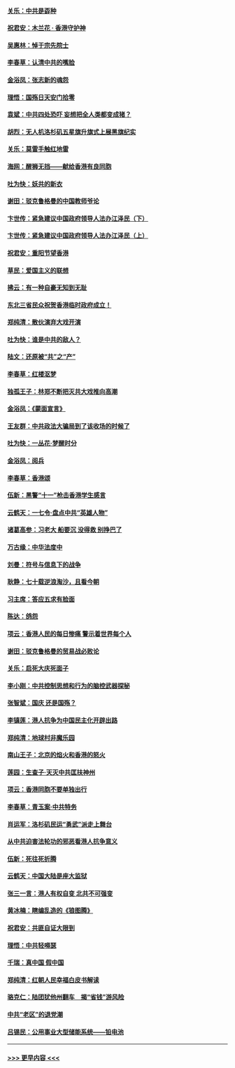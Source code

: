 #### [关乐：中共是孬种](../pages/nsc993/n11582099.md) 
#### [祝君安：木兰花 · 香港守护神](../pages/nsc993/n11581782.md) 
#### [吴惠林：悼于宗先院士](../pages/nsc993/n11580283.md) 
#### [李春草：认清中共的嘴脸](../pages/nsc993/n11579954.md) 
#### [金浴凤：张志新的魂怨](../pages/nsc993/n11579913.md) 
#### [理悟：国殇日天安门拾零](../pages/nsc993/n11579843.md) 
#### [袁斌：中共四处恐吓 妄想把全人类都变成猪？](../pages/nsc993/n11579814.md) 
#### [胡烈：无人机洛杉矶五星旗升旗式上展黑旗纪实](../pages/nsc993/n11579322.md) 
#### [关乐：莫雷手触红地雷](../pages/nsc993/n11577862.md) 
#### [海网：醒狮无挡——献给香港有良同胞](../pages/nsc993/n11577835.md) 
#### [吐为快：妖共的新衣](../pages/nsc993/n11577575.md) 
#### [谢田：驳克鲁格曼的中国教师爷论](../pages/nsc993/n11575034.md) 
#### [卞世传：紧急建议中国政府领导人法办江泽民（下）](../pages/nsc993/n11573390.md) 
#### [卞世传：紧急建议中国政府领导人法办江泽民（上）](../pages/nsc993/n11573208.md) 
#### [祝君安：重阳节望香港](../pages/nsc993/n11573190.md) 
#### [草民：爱国主义的联想](../pages/nsc993/n11572333.md) 
#### [拂云：有一种自豪无知到无耻](../pages/nsc993/n11572006.md) 
#### [东北三省民众祝贺香港临时政府成立！](../pages/nsc993/n11571215.md) 
#### [郑纯清：散伙演弃大戏开演](../pages/nsc993/n11570826.md) 
#### [吐为快：谁是中共的敌人？](../pages/nsc993/n11570817.md) 
#### [陆文：还原被“共”之“产”](../pages/nsc993/n11570798.md) 
#### [李春草：红楼沤梦](../pages/nsc993/n11569673.md) 
#### [独孤王子：林郑不断把灭共大戏推向高潮](../pages/nsc993/n11569381.md) 
#### [金浴凤：《蒙面宣言》](../pages/nsc993/n11569368.md) 
#### [王友群：中共政法大骗局到了该收场的时候了](../pages/nsc993/n11568940.md) 
#### [吐为快：一丛花‧梦醒时分](../pages/nsc993/n11567491.md) 
#### [金浴凤：阅兵](../pages/nsc993/n11567454.md) 
#### [李春草：香港颂](../pages/nsc993/n11567444.md) 
#### [伍新：黑警“十一”枪击香港学生感言](../pages/nsc993/n11567426.md) 
#### [云鹤天：一七令‧盘点中共“英雄人物”](../pages/nsc993/n11567091.md) 
#### [诸葛高参：习老大 船要沉 没得救 别挣巴了](../pages/nsc993/n11566976.md) 
#### [万古缘：中华法度中](../pages/nsc993/n11566726.md) 
#### [刘曼：符号与信息下的战争](../pages/nsc993/n11564655.md) 
#### [耿静：七十载逆浪淘沙，且看今朝](../pages/nsc993/n11564520.md) 
#### [习主席：答应五求有脸面](../pages/nsc993/n11563953.md) 
#### [陈达：鸽怨](../pages/nsc993/n11561879.md) 
#### [项云：香港人民的每日惨痛  警示着世界每个人](../pages/nsc993/n11559273.md) 
#### [谢田：驳克鲁格曼的贸易战必败论](../pages/nsc993/n11555840.md) 
#### [关乐：启死大庆死面子](../pages/nsc993/n11556823.md) 
#### [李小刚：中共控制思想和行为的脑控武器探秘](../pages/nsc993/n11556776.md) 
#### [张智斌：国庆  还是国殇？](../pages/nsc993/n11556617.md) 
#### [李镇莲：港人抗争为中国民主化开辟出路](../pages/nsc993/n11556570.md) 
#### [郑纯清：地球村非魔乐园](../pages/nsc993/n11555415.md) 
#### [南山王子：北京的焰火和香港的怒火](../pages/nsc993/n11555318.md) 
#### [莲园：生查子·天灭中共匡扶神州](../pages/nsc993/n11555302.md) 
#### [项云：香港同胞不要单独出行](../pages/nsc993/n11555276.md) 
#### [李春草：青玉案‧中共特务](../pages/nsc993/n11552356.md) 
#### [肖运军：洛杉矶民运“勇武”派走上舞台](../pages/nsc993/n11551595.md) 
#### [从中共迫害法轮功的邪恶看港人抗争意义](../pages/nsc993/n11540858.md) 
#### [伍新：死往死折腾](../pages/nsc993/n11550174.md) 
#### [云鹤天：中国大陆是座大监狱](../pages/nsc993/n11550155.md) 
#### [张三一言：港人有权自变 北共不可强变](../pages/nsc993/n11550132.md) 
#### [黄冰楠：瞎编乱造的《狼图腾》](../pages/nsc993/n11550082.md) 
#### [祝君安：共匪自证大限到](../pages/nsc993/n11550041.md) 
#### [理悟：中共轻嘚瑟](../pages/nsc993/n11547978.md) 
#### [千瑞：真中国 假中国](../pages/nsc993/n11547865.md) 
#### [郑纯清：红朝人民幸福白皮书解读](../pages/nsc993/n11547499.md) 
#### [骆克仁：陆团犹他州翻车　揭“省钱”游风险](../pages/nsc993/n11546977.md) 
#### [中共“老区”的退党潮](../pages/nsc993/n11545995.md) 
#### [吕锡民：公用事业大型储能系统——铅电池](../pages/nsc993/n11545701.md) 

----
#### [ >>> 更早内容 <<< ](../indexes/nsc993-earlier.md)
